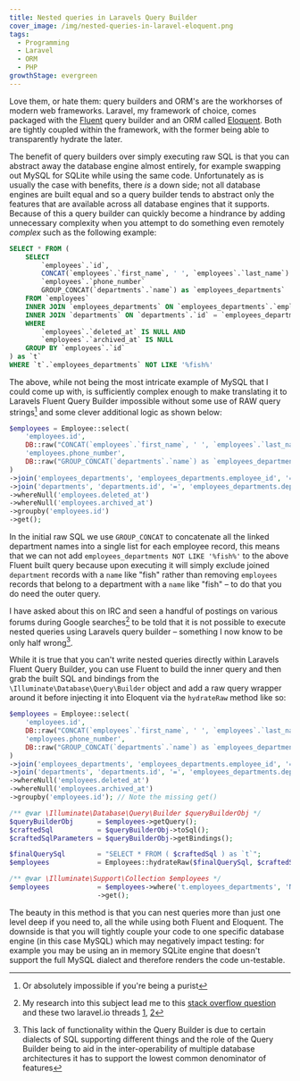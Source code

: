 ```yaml
---
title: Nested queries in Laravels Query Builder
cover_image: /img/nested-queries-in-laravel-eloquent.png
tags:
  - Programming
  - Laravel
  - ORM
  - PHP
growthStage: evergreen
---
```


Love them, or hate them: query builders and ORM's are the workhorses of modern web frameworks. Laravel, my framework of choice, comes packaged with the [Fluent](http://laravel.com/docs/4.2/queries) query builder and an ORM called [Eloquent](http://laravel.com/docs/4.2/eloquent). Both are tightly coupled within the framework, with the former being able to transparently hydrate the later.

The benefit of query builders over simply executing raw SQL is that you can abstract away the database engine almost entirely, for example swapping out MySQL for SQLite while using the same code. Unfortunately as is usually the case with benefits, there *is* a down side; not all database engines are built equal and so a query builder tends to abstract only the features that are available across all database engines that it supports. Because of this a query builder can quickly become a hindrance by adding unnecessary complexity when you attempt to do something even remotely *complex* such as the following example:

```sql
SELECT * FROM (
    SELECT
        `employees`.`id`,
        CONCAT(`employees`.`first_name`, ' ', `employees`.`last_name`) as `full_name`,
        `employees`.`phone_number`
        GROUP_CONCAT(`departments`.`name`) as `employees_departments`
    FROM `employees`
    INNER JOIN `employees_departments` ON `employees_departments`.`employee_id` = `employees`.`id`
    INNER JOIN `departments` ON `departments`.`id` = `employees_departments`.`department_id`
    WHERE
        `employees`.`deleted_at` IS NULL AND
        `employees`.`archived_at` IS NULL
    GROUP BY `employees`.`id`
) as `t`
WHERE `t`.`employees_departments` NOT LIKE '%fish%'
```

The above, while not being the most intricate example of MySQL that I could come up with, is sufficiently complex enough to make translating it to Laravels Fluent Query Builder impossible without some use of RAW query strings[^1] and some clever additional logic as shown below:

```php
$employees = Employee::select(
    'employees.id',
    DB::raw("CONCAT(`employees`.`first_name`, ' ', `employees`.`last_name`) as `full_name`"),
    'employees.phone_number',
    DB::raw("GROUP_CONCAT(`departments`.`name`) as `employees_departments`")
)
->join('employees_departments', 'employees_departments.employee_id', '=', 'employees.id')
->join('departments', 'departments.id', '=', 'employees_departments.departments_id')
->whereNull('employees.deleted_at')
->whereNull('employees.archived_at')
->groupby('employees.id')
->get();
```

In the initial raw SQL we use `GROUP_CONCAT` to concatenate all the linked department names into a single list for each employee record, this means that we can not add `employees_departments NOT LIKE '%fish%'` to the above Fluent built query because upon executing it will simply exclude joined `department` records with a `name` like "fish" rather than removing `employees` records that belong to a department with a `name` like "fish" &ndash; to do that you do need the outer query.

I have asked about this on IRC and seen a handful of postings on various forums during Google searches[^2] to be told that it is not possible to execute nested queries using Laravels query builder &ndash; something I now know to be only half wrong[^3].

While it is true that you can't write nested queries directly within Laravels Fluent Query Builder, you can use Fluent to build the inner query and then grab the built SQL and bindings from the `\Illuminate\Database\Query\Builder` object and add a raw query wrapper around it before injecting it into Eloquent via the `hydrateRaw` method like so:

```php
$employees = Employee::select(
    'employees.id',
    DB::raw("CONCAT(`employees`.`first_name`, ' ', `employees`.`last_name`) as `full_name`"),
    'employees.phone_number',
    DB::raw("GROUP_CONCAT(`departments`.`name`) as `employees_departments`")
)
->join('employees_departments', 'employees_departments.employee_id', '=', 'employees.id')
->join('departments', 'departments.id', '=', 'employees_departments.departments_id')
->whereNull('employees.deleted_at')
->whereNull('employees.archived_at')
->groupby('employees.id'); // Note the missing get()

/** @var \Illuminate\Database\Query\Builder $queryBuilderObj */
$queryBuilderObj      = $employees->getQuery();
$craftedSql           = $queryBuilderObj->toSql();
$craftedSqlParameters = $queryBuilderObj->getBindings();

$finalQuerySql        = "SELECT * FROM ( $craftedSql ) as `t`";
$employees            = Employees::hydrateRaw($finalQuerySql, $craftedSqlParameters);

/** @var \Illuminate\Support\Collection $employees */
$employees            = $employees->where('t.employees_departments', 'NOT LIKE', '%fish%') 
                      ->get();
```

The beauty in this method is that you can nest queries more than just one level deep if you need to, all the while using both Fluent and Eloquent. The downside is that you will tightly couple your code to one specific database engine (in this case MySQL) which may negatively impact testing: for example you may be using an in memory SQLite engine that doesn't support the full MySQL dialect and therefore renders the code un-testable.


[^1]: Or absolutely impossible if you're being a purist
[^2]: My research into this subject lead me to this [stack overflow question](http://stackoverflow.com/questions/530627/getting-a-pdo-query-string-with-bound-parameters-without-executing-it) and these two laravel.io threads [1](http://laravel.io/forum/03-05-2014-nested-query-in-from), [2](http://laravel.io/forum/03-31-2014-eloquent-fluent-subquery-select)
[^3]: This lack of functionality within the Query Builder is due to certain dialects of SQL supporting different things and the role of the Query Builder being to aid in the inter-operability of multiple database architectures it has to support the lowest common denominator of features
